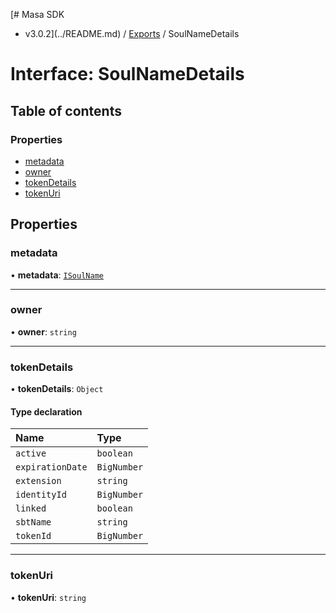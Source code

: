 [# Masa SDK
 - v3.0.2](../README.md) / [Exports](../modules.md) / SoulNameDetails

# Interface: SoulNameDetails

## Table of contents

### Properties

- [metadata](SoulNameDetails.md#metadata)
- [owner](SoulNameDetails.md#owner)
- [tokenDetails](SoulNameDetails.md#tokendetails)
- [tokenUri](SoulNameDetails.md#tokenuri)

## Properties

### metadata

• **metadata**: [`ISoulName`](ISoulName.md)

___

### owner

• **owner**: `string`

___

### tokenDetails

• **tokenDetails**: `Object`

#### Type declaration

| Name | Type |
| :------ | :------ |
| `active` | `boolean` |
| `expirationDate` | `BigNumber` |
| `extension` | `string` |
| `identityId` | `BigNumber` |
| `linked` | `boolean` |
| `sbtName` | `string` |
| `tokenId` | `BigNumber` |

___

### tokenUri

• **tokenUri**: `string`
